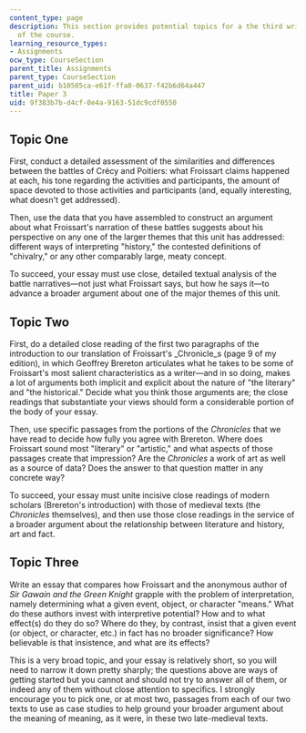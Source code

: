 ```yaml
---
content_type: page
description: This section provides potential topics for a the third writing assignment
  of the course.
learning_resource_types:
- Assignments
ocw_type: CourseSection
parent_title: Assignments
parent_type: CourseSection
parent_uid: b10505ca-e61f-ffa0-0637-f42b6d64a447
title: Paper 3
uid: 9f383b7b-d4cf-0e4a-9163-51dc9cdf0550
---
```


Topic One
---------

First, conduct a detailed assessment of the similarities and differences between the battles of Crécy and Poitiers: what Froissart claims happened at each, his tone regarding the activities and participants, the amount of space devoted to those activities and participants (and, equally interesting, what doesn't get addressed).

Then, use the data that you have assembled to construct an argument about what Froissart's narration of these battles suggests about his perspective on any one of the larger themes that this unit has addressed: different ways of interpreting "history," the contested definitions of "chivalry," or any other comparably large, meaty concept.

To succeed, your essay must use close, detailed textual analysis of the battle narratives—not just what Froissart says, but how he says it—to advance a broader argument about one of the major themes of this unit.

Topic Two
---------

First, do a detailed close reading of the first two paragraphs of the introduction to our translation of Froissart's _Chronicle_s (page 9 of my edition), in which Geoffrey Brereton articulates what he takes to be some of Froissart's most salient characteristics as a writer—and in so doing, makes a lot of arguments both implicit and explicit about the nature of "the literary" and "the historical." Decide what you think those arguments are; the close readings that substantiate your views should form a considerable portion of the body of your essay.

Then, use specific passages from the portions of the _Chronicles_ that we have read to decide how fully you agree with Brereton. Where does Froissart sound most "literary" or "artistic," and what aspects of those passages create that impression? Are the _Chronicles_ a work of art as well as a source of data? Does the answer to that question matter in any concrete way?

To succeed, your essay must unite incisive close readings of modern scholars (Brereton's introduction) with those of medieval texts (the _Chronicles_ themselves), and then use those close readings in the service of a broader argument about the relationship between literature and history, art and fact.

Topic Three
-----------

Write an essay that compares how Froissart and the anonymous author of _Sir Gawain and the Green Knight_ grapple with the problem of interpretation, namely determining what a given event, object, or character "means." What do these authors invest with interpretive potential? How and to what effect(s) do they do so? Where do they, by contrast, insist that a given event (or object, or character, etc.) in fact has no broader significance? How believable is that insistence, and what are its effects?

This is a very broad topic, and your essay is relatively short, so you will need to narrow it down pretty sharply; the questions above are ways of getting started but you cannot and should not try to answer all of them, or indeed any of them without close attention to specifics. I strongly encourage you to pick one, or at most two, passages from each of our two texts to use as case studies to help ground your broader argument about the meaning of meaning, as it were, in these two late-medieval texts.